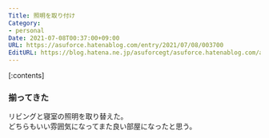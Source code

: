 ```yaml
---
Title: 照明を取り付け
Category:
- personal
Date: 2021-07-08T00:37:00+09:00
URL: https://asuforce.hatenablog.com/entry/2021/07/08/003700
EditURL: https://blog.hatena.ne.jp/asuforcegt/asuforce.hatenablog.com/atom/entry/26006613784416770
---
```


[:contents]

### 揃ってきた

リビングと寝室の照明を取り替えた。  
どちらもいい雰囲気になってまた良い部屋になったと思う。


